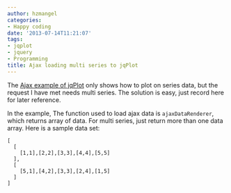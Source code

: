 ```yaml
---
author: hzmangel
categories:
- Happy coding
date: '2013-07-14T11:21:07'
tags:
- jqplot
- jquery
- Programming
title: Ajax loading multi series to jqPlot
---
```

The [Ajax example of jqPlot](http://www.jqplot.com/tests/data-renderers.php)
only shows how to plot on series data, but the request I have met needs multi
series. The solution is easy, just record here for later reference.

In the example, The function used to load ajax data is `ajaxDataRenderer`,
which returns array of data. For multi series, just return more than one data
array. Here is a sample data set:

    
    
    [
      [
        [1,1],[2,2],[3,3],[4,4],[5,5]
      ],
      [
        [5,1],[4,2],[3,3],[2,4],[1,5]
      ]
    ]